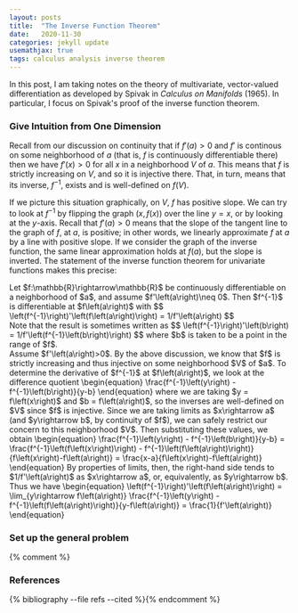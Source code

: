 ```yaml
---
layout: posts
title:  "The Inverse Function Theorem"
date:   2020-11-30
categories: jekyll update
usemathjax: true
tags: calculus analysis inverse theorem
---
```


In this post, I am taking notes on the theory of multivariate, vector-valued differentiation as developed by Spivak in *Calculus on Manifolds* (1965). In particular, I focus on Spivak's proof of the inverse function theorem.

### Give Intuition from One Dimension
Recall from our discussion on continuity that if $f'\left(a\right)>0$ and $f'$ is continous on some neighborhood of $a$ (that is, $f$ is continuously differentiable there) then we have $f'\left(x\right)>0$ for all $x$ in a neighborhood $V$ of $a$. This means that $f$ is strictly increasing on $V$, and so it is injective there. That, in turn, means that its inverse, $f^{-1}$, exists and is well-defined on $f\left(V\right)$.

If we picture this situation graphically, on $V$, $f$ has positive slope. We can try to look at $f^{-1}$ by flipping the graph $\left(x,f\left(x\right)\right)$ over the line $y=x$, or by looking at the $y$-axis. Recall that $f'\left(a\right)>0$ means that the slope of the tangent line to the graph of $f$, at $a$, is positive; in other words, we linearly approximate $f$ at $a$ by a line with positive slope. If we consider the graph of the inverse function, the same linear approximation holds at $f\left(a\right)$, but the slope is inverted. The statement of the inverse function theorem for univariate functions makes this precise:

<div class="theorem">
Let $f:\mathbb{R}\rightarrow\mathbb{R}$ be continuously differentiable on a neighborhood of $a$, and assume $f'\left(a\right)\neq 0$. Then $f^{-1}$ is differentiable at $f\left(a\right)$ with $$ \left(f^{-1}\right)'\left(f\left(a\right)\right) = 1/f'\left(a\right) $$
</div>
Note that the result is sometimes written as $$ \left(f^{-1}\right)'\left(b\right) = 1/f'\left(f^{-1}\left(b\right)\right) $$ where $b$ is taken to be a point in the range of $f$.
<div class="proof">
Assume $f'\left(a\right)>0$. By the above discussion, we know that $f$ is strictly increasing and thus injective on some neighborhood $V$ of $a$. To determine the derivative of $f^{-1}$ at $f\left(a\right)$, we look at the difference quotient 
\begin{equation}
\frac{f^{-1}\left(y\right) - f^{-1}\left(b\right)}{y-b}
\end{equation}
where we are taking $y = f\left(x\right)$ and $b = f\left(a\right)$, so the inverses are well-defined on $V$ since $f$ is injective. Since we are taking limits as $x\rightarrow a$ (and $y\rightarrow b$, by continuity of $f$), we can safely restrict our concern to this neighborhood $V$. Then substituting these values, we obtain
\begin{equation}
\frac{f^{-1}\left(y\right) - f^{-1}\left(b\right)}{y-b} = \frac{f^{-1}\left(f\left(x\right)\right) - f^{-1}\left(f\left(a\right)\right)}{f\left(x\right)-f\left(a\right)} = \frac{x-a}{f\left(x\right)-f\left(a\right)} 
\end{equation}
By properties of limits, then, the right-hand side tends to $1/f'\left(a\right)$ as $x\rightarrow a$, or, equivalently, as $y\rightarrow b$. Thus we have
\begin{equation}
\left(f^{-1}\right)'\left(f\left(a\right)\right) = \lim_{y\rightarrow f\left(a\right)} \frac{f^{-1}\left(y\right) - f^{-1}\left(f\left(a\right)\right)}{y-f\left(a\right)} = \frac{1}{f'\left(a\right)}
\end{equation}
</div>


### Set up the general problem



{% comment %}
<h3>References</h3>
{% bibliography --file refs --cited %}{% endcomment %}